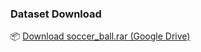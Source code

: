 ### Dataset Download
📦 [Download soccer_ball.rar (Google Drive)](https://drive.google.com/your-link-here)
